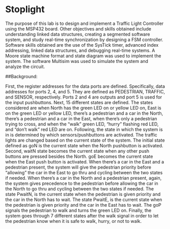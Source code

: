 # Stoplight

The purpose of this lab is to design and implement a Traffic Light Controller using the MSP432 board. Other objectives and skills obtained include understanding linked data structures, creating a segmented software system, and study real-time synchronization by designing a FSM controller. Software skills obtained are the use of the SysTick timer, advanced index addressing, linked data structures, and debugging real-time systems. A Moore state machine format and state diagram was used to implement the system. The software Multisim was used to simulate the system and analyze the circuit.

##Background:

First, the register addresses for the data ports are defined. Specifically, data addresses for ports 2, 4, and 5. They are defined as PEDESTRIAN, TRAFFIC, and SENSOR, respectively. Ports 2 and 4 are outputs and port 5 is used for the input pushbuttons. Next, 15 different states are defined. The states considered are when North has the green LED on or yellow LED on, East is on the green LED or yellow LED, there’s a pedestrian and a car in the North, there’s a pedestrian and a car in the East, when there’s only a pedestrian trying to cross, and when the “walk” green LED, “hurry” flashing red LED, and “don’t walk” red LED are on. Following, the state in which the system is in is determined by which sensors/pushbuttons are activated. The traffic lights are changed based on the current state of the system. The initial state defined as goN is the current state when the North pushbutton is activated. Second, waitN state becomes the current state when any other push buttons are pressed besides the North.  goE becomes the current state when the East push button is activated. When there’s a car in the East and a pedestrian present, the system will give the pedestrian priority before “allowing” the car in the East to go thru and cycling between the two states if needed. When there’s a car in the North and a pedestrian present, again, the system gives precedence to the pedestrian before allowing the car in the North to go thru and cycling between the two states if needed. The state PwaitN, is the current state when the pedestrian is given priority and the car in the North has to wait. The state PwaitE, is the current state when the pedestrian is given priority and the car in the East has to wait. The goP signals the pedestrian to walk and turns the green LED on. Finally, the system goes through 7 different states after the walk signal in order to let the pedestrian know when it is safe to walk, hurry, or not to walk. 



